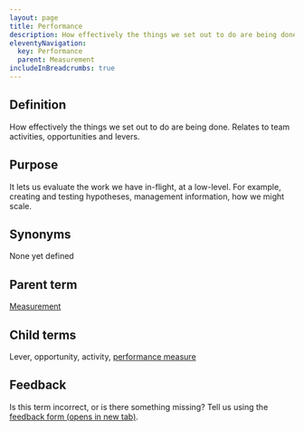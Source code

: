 ```yaml
---
layout: page
title: Performance
description: How effectively the things we set out to do are being done. Relates to team activities, opportunities and levers.
eleventyNavigation:
  key: Performance
  parent: Measurement
includeInBreadcrumbs: true
---
```


## Definition

How effectively the things we set out to do are being done. Relates to team activities, opportunities and levers.

## Purpose

It lets us evaluate the work we have in-flight, at a low-level. For example, creating and testing hypotheses, management information, how we might scale.

## Synonyms

None yet defined

## Parent term

[Measurement](/a-to-z/measurement)

## Child terms

Lever, opportunity, activity, [performance measure](/a-to-z/performance-measure)

## Feedback

Is this term incorrect, or is there something missing? Tell us using the <a href=" https://forms.office.com/Pages/ResponsePage.aspx?id=DpxP-knna0i8NIr6EGM3VnGGqao7aCRJpUj9ujjADTdUM1JPNkEwRUdJUVpLQjhCMVZVQklDRDVHRC4u" target="_blank">feedback form (opens in new tab)</a>.
